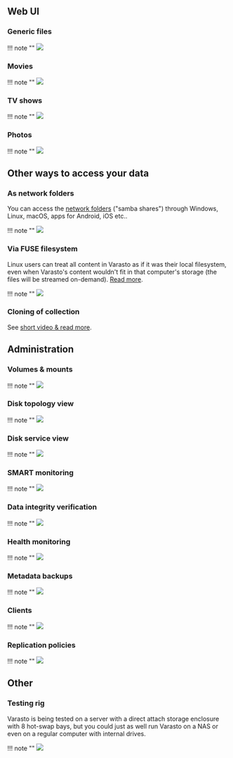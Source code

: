 
Web UI
------

### Generic files

!!! note ""
	![](../content/generic-files/screenshot-web-ui.png)


### Movies

!!! note ""
	![](../content/movies/endresult.png)


### TV shows

!!! note ""
	![](../content/tvshows/endresult.png)


### Photos

!!! note ""
	![](../content/photos/screenshot.png)


Other ways to access your data
------------------------------

### As network folders

You can access the [network folders](../data-interfaces/network-folders/) ("samba shares")
through Windows, Linux, macOS, apps for Android, iOS etc..

!!! note ""
	![](../data-interfaces/network-folders/screenshot.png)


### Via FUSE filesystem

Linux users can treat all content in Varasto as if it was their local filesystem, even
when Varasto's content wouldn't fit in that computer's storage (the files will be streamed
on-demand). [Read more](../data-interfaces/network-folders/#architecture-how-does-it-work).

!!! note ""
	![](../data-interfaces/fuse/shell.png)

### Cloning of collection

See [short video & read more](../data-interfaces/client/).


Administration
--------------

### Volumes & mounts

!!! note ""
	![](volumes-and-mounts.png)


### Disk topology view

!!! note ""
	![](topology-view.png)


### Disk service view

!!! note ""
	![](service-view.png)


### SMART monitoring

!!! note ""
	![](../using/smart-monitoring/smart.png)

### Data integrity verification

!!! note ""
	![](../using/background-integrity-verification/screenshot.png)


### Health monitoring

!!! note ""
	![](health-monitoring.png)


### Metadata backups

!!! note ""
	![](../using/metadata-backup/backuplist.png)


### Clients

!!! note ""
	![](clients.png)


### Replication policies

!!! note ""
	![](../using/replication-policies/screenshot.png)


Other
-----

### Testing rig

Varasto is being tested on a server with a direct attach storage enclosure with 8 hot-swap
bays, but you could just as well run Varasto on a NAS or even on a regular computer with
internal drives.

!!! note ""
	![](varasto-qnap-tr-004.jpg)
